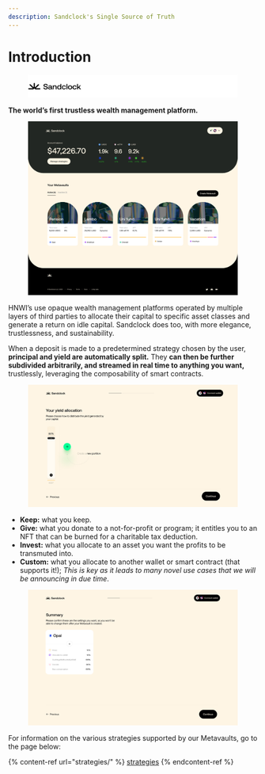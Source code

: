 ```yaml
---
description: Sandclock's Single Source of Truth
---
```


# Introduction

<figure><img src=".gitbook/assets/Frame 10124664 (1).png" alt=""><figcaption></figcaption></figure>

**The world’s first trustless wealth management platform.**

<figure><img src=".gitbook/assets/Dashboard.jpg" alt=""><figcaption></figcaption></figure>

HNWI’s use opaque wealth management platforms operated by multiple layers of third parties to allocate their capital to specific asset classes and generate a return on idle capital. Sandclock does too, with more elegance, trustlessness, and sustainability.

When a deposit is made to a predetermined strategy chosen by the user, **principal and yield are automatically split.** They **can then be further subdivided arbitrarily, and streamed in real time to anything you want,** trustlessly, leveraging the composability of smart contracts.

<figure><img src=".gitbook/assets/Allocation.jpg" alt=""><figcaption></figcaption></figure>

* **Keep:** what you keep.
* **Give:** what you donate to a not-for-profit or program; it entitles you to an NFT that can be burned for a charitable tax deduction.
* **Invest:** what you allocate to an asset you want the profits to be transmuted into.
* **Custom:** what you allocate to another wallet or smart contract (that supports it!); _This is key as it leads to many novel use cases that we will be announcing in due time_.

<figure><img src=".gitbook/assets/If first deposit.jpg" alt=""><figcaption></figcaption></figure>

For information on the various strategies supported by our Metavaults, go to the page below:

{% content-ref url="strategies/" %}
[strategies](strategies/)
{% endcontent-ref %}
